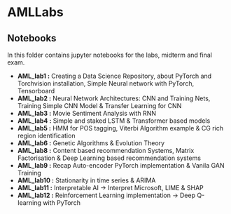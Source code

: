 # AMLLabs

## Notebooks

In this folder contains jupyter notebooks for the labs, midterm and final exam.

* **AML_lab1 :** Creating a Data Science Repository, about PyTorch and Torchvision installation, Simple Neural network with PyTorch, Tensorboard
* **AML_lab2 :** Neural Network Architectures: CNN and Training Nets, Training Simple CNN Model & Transfer Learning for CNN
* **AML_lab3 :** Movie Sentiment Analysis with RNN
* **AML_lab4 :**  Simple and staked LSTM & Transformer based models
* **AML_lab5 :** HMM for POS tagging, Viterbi Algorithm example & CG rich region identification
* **AML_lab6 :** Genetic Algorithms & Evolution Theory
* **AML_lab8 :** Content based recommendation Systems, Matrix Factorisation & Deep Learning based recommendation systems
* **AML_lab9 :** Recap Auto-encoder PyTorch implementation & Vanila GAN Training
* **AML_lab10 :** Stationarity in time series & ARIMA
* **AML_lab11 :** Interpretable AI -> Interpret Microsoft, LIME & SHAP
* **AML_lab12 :** Reinforcement Learning implementation -> Deep Q-learning with PyTorch 
